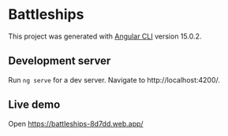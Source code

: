# Battleships

This project was generated with [Angular CLI](https://github.com/angular/angular-cli) version 15.0.2.

## Development server

Run `ng serve` for a dev server. Navigate to http://localhost:4200/.

## Live demo

Open https://battleships-8d7dd.web.app/
